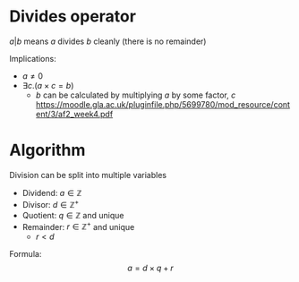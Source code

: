 # Divides operator
$a | b$ means $a$ divides $b$ cleanly (there is no remainder)

Implications:
- $a \neq 0$
- $\exists c. (a \times c = b)$
	- $b$ can be calculated by multiplying $a$ by some factor, $c$
https://moodle.gla.ac.uk/pluginfile.php/5699780/mod_resource/content/3/af2_week4.pdf

# Algorithm
Division can be split into multiple variables

- Dividend: $a \in \mathbb{Z}$
- Divisor: $d \in \mathbb{Z}^+$ 
- Quotient: $q \in \mathbb{Z}$ and unique
- Remainder: $r \in \mathbb{Z}^+$ and unique
	- $r \lt d$

Formula:
$$a = d \times q + r$$